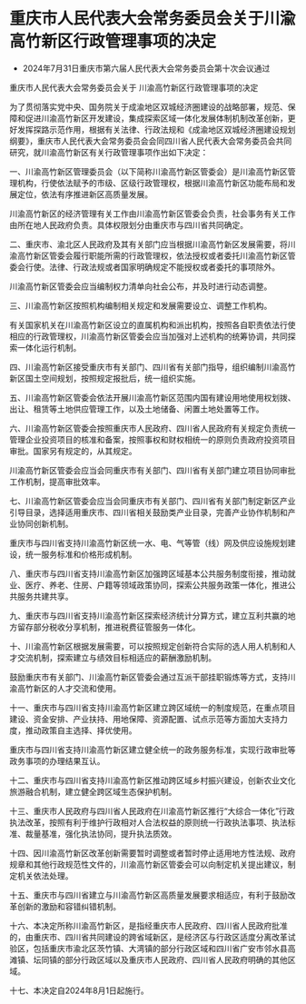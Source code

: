 # 重庆市人民代表大会常务委员会关于川渝高竹新区行政管理事项的决定

- 2024年7月31日重庆市第六届人民代表大会常务委员会第十次会议通过

<!-- INFO END -->

重庆市人民代表大会常务委员会关于 川渝高竹新区行政管理事项的决定

为了贯彻落实党中央、国务院关于成渝地区双城经济圈建设的战略部署，规范、保障和促进川渝高竹新区开发建设，集成探索区域一体化发展体制机制改革创新，更好发挥探路示范作用，根据有关法律、行政法规和《成渝地区双城经济圈建设规划纲要》，重庆市人民代表大会常务委员会会同四川省人民代表大会常务委员会共同研究，就川渝高竹新区有关行政管理事项作出如下决定：

一、川渝高竹新区管理委员会（以下简称川渝高竹新区管委会）是川渝高竹新区管理机构，行使依法赋予的市级、区级行政管理权，根据川渝高竹新区功能布局和发展定位，依法有序推进新区高质量发展。

川渝高竹新区的经济管理有关工作由川渝高竹新区管委会负责，社会事务有关工作由所在地人民政府负责。具体权限划分由重庆市与四川省共同确定。

二、重庆市、渝北区人民政府及其有关部门应当根据川渝高竹新区发展需要，将川渝高竹新区管委会履行职能所需的行政管理权，依法授权或者委托川渝高竹新区管委会行使。法律、行政法规或者国家明确规定不能授权或者委托的事项除外。

川渝高竹新区管委会应当编制权力清单向社会公布，并及时进行动态调整。

三、川渝高竹新区按照机构编制相关规定和发展需要设立、调整工作机构。

有关国家机关在川渝高竹新区设立的直属机构和派出机构，按照各自职责依法行使相应的行政管理权，川渝高竹新区管委会应当加强对上述机构的统筹协调，共同探索一体化运行机制。

四、川渝高竹新区接受重庆市有关部门、四川省有关部门指导，组织编制川渝高竹新区国土空间规划，按照规定报批后，统一组织实施。

五、川渝高竹新区管委会依法开展川渝高竹新区范围内国有建设用地使用权划拨、出让、租赁等土地供应管理工作，以及土地储备、闲置土地处置等工作。

六、川渝高竹新区管委会按照重庆市人民政府、四川省人民政府有关规定负责统一管理企业投资项目的核准和备案，按照事权和财权相统一的原则负责政府投资项目审批。国家另有规定的，从其规定。

川渝高竹新区管委会应当会同重庆市有关部门、四川省有关部门建立项目协同审批工作机制，提高审批效率。

七、川渝高竹新区管委会应当会同重庆市有关部门、四川省有关部门制定新区产业引导目录，选择适用重庆市、四川省相关鼓励类产业目录，完善产业协作机制和产业协同创新机制。

重庆市与四川省支持川渝高竹新区统一水、电、气等管（线）网及供应设施规划建设，统一服务标准和价格形成机制。

八、重庆市与四川省支持川渝高竹新区加强跨区域基本公共服务制度衔接，推动就业、医疗、养老、住房、户籍等领域政策协同，探索公共服务政策一体化，推进公共服务共建共享。

九、重庆市与四川省支持川渝高竹新区探索经济统计分算方式，建立互利共赢的地方留存部分税收分享机制，推进税费征管服务一体化。

十、川渝高竹新区根据发展需要，可以按照规定创新符合实际的选人用人机制和人才交流机制，探索建立与绩效目标相适应的薪酬激励机制。

鼓励重庆市有关部门、川渝高竹新区管委会通过互派干部挂职锻炼等方式，支持川渝高竹新区的人才交流和使用。

十一、重庆市与四川省支持川渝高竹新区建立跨区域统一的制度规范，在重点项目建设、资金安排、产业扶持、用地保障、资源配置、试点示范等方面加大支持力度，推动政策自主选择、择优使用。

重庆市与四川省支持川渝高竹新区建立健全统一的政务服务标准，实现行政审批等政务事项的办理结果互认。

十二、重庆市与四川省支持川渝高竹新区推动跨区域乡村振兴建设，创新农业文化旅游融合机制，建立健全跨区域生态保护机制。

十三、重庆市人民政府与四川省人民政府在川渝高竹新区推行“大综合一体化”行政执法改革，按照有利于维护行政相对人合法权益的原则统一行政执法事项、执法标准、裁量基准，强化执法协同，提升执法质效。

十四、因川渝高竹新区改革创新需要暂时调整或者暂时停止适用地方性法规、政府规章和其他行政规范性文件的，川渝高竹新区管委会可以向制定机关提出建议，制定机关依法处理。

十五、重庆市与四川省建立与川渝高竹新区高质量发展要求相适应，有利于鼓励改革创新的激励和容错纠错机制。

十六、本决定所称川渝高竹新区，是指经重庆市人民政府、四川省人民政府批准的，由重庆市、四川省共同建设的跨省域新区，是经济区与行政区适度分离改革试验区，包括重庆市渝北区茨竹镇、大湾镇的部分行政区域和四川省广安市邻水县高滩镇、坛同镇的部分行政区域以及重庆市人民政府、四川省人民政府明确的其他区域。

十七、本决定自2024年8月1日起施行。
